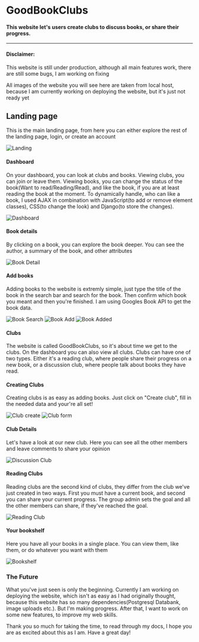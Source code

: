 # GoodBookClubs

<h4>This website let's users create clubs to discuss books, or share their progress.</h4>
<hr/>

<h4>Disclaimer:</h4>
<p>This website is still under production, although all main features work, there are still some bugs, I am working on fixing</p>
<p>All images of the website you will see here are taken from local host, because I am currently working on deploying the website, but it's just not ready yet</p>


<h2>Landing page</h2>
<p>This is the main landing page, from here you can either explore the rest of the landing page, login, or create an account<p>
 
![Landing](Docs/images/landing_page.png)
 
 
<h4>Dashboard</h4>
<p>On your dashboard, you can look at clubs and books. Viewing clubs, you can join or leave them. Viewing books, you can change the status of the book(Want to read/Reading/Read), and like the book, if you are at least reading the book at the moment. To dynamically handle, who can like a book, I used AJAX in combination with JavaScript(to add or remove element classes), CSS(to change the look) and Django(to store the changes).</p>

![Dashboard](Docs/images/book_list_dashboard.png)

<h4>Book details</h4>
<p>By clicking on a book, you can explore the book deeper. You can see the author, a summary of the book, and other attributes</p>

![Book Detail](Docs/images/book_detail.png)

<h4>Add books</h4>
<p>Adding books to the website is extremly simple, just type the title of the book in the search bar and search for the book. Then confirm which book you meant and then you're finished. I am using Googles Book API to get the book data.</p>

![Book Search](Docs/images/search_book.png)
![Book Add](Docs/images/add_image.png)
![Book Added](Docs/images/book_added.png)

<h4>Clubs</h4>
<p>The website is called GoodBookClubs, so it's about time we get to the clubs. On the dashboard you can also view all clubs. Clubs can have one of two types. Either it's a reading club, where people share their progress on a new book, or a discussion club, where people talk about books they have read.</p>

<h4>Creating Clubs</h4>
<p>Creating clubs is as easy as adding books. Just click on "Create club", fill in the needed data and your're all set!</p>

![Club create](Docs/images/create_club_button.png)
![Club form](Docs/images/create_club_form.png)

<h4>Club Details</h4>
<p>Let's have a look at our new club. Here you can see all the other members and leave comments to share your opinion</p>

![Discussion Club](Docs/images/club_detail.png)

<h4>Reading Clubs</h4>
<p>Reading clubs are the second kind of clubs, they differ from the club we've just created in two ways. First you must have a current book, and second you can share your current progress. The group admin sets the goal and all the other members can share, if they've reached the goal.</p>

![Reading Club](Docs/images/reading_club_details.png)

<h4>Your bookshelf</h4>
<p>Here you have all your books in a single place. You can view them, like them, or do whatever you want with them</p>

![Bookshelf](Docs/images/book_shelf.png)


<h3>The Future</h3>
<p>What you've just seen is only the beginning. Currently I am working on deploying the website, which isn't as easy as I had originally thought, because this website has so many dependencies(Postgresql Databank, image uploads etc.). But I'm making progress. After that, I want to work on some new features, to improve my web skills.</p>

<p>Thank you so much for taking the time, to read through my docs, I hope you are as excited about this as I am. Have a great day!</p>
